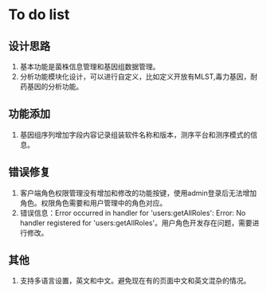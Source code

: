 # To do list

## 设计思路

1. 基本功能是菌株信息管理和基因组数据管理。
2. 分析功能模块化设计，可以进行自定义，比如定义开放有MLST,毒力基因，耐药基因的分析功能。

## 功能添加

1. 基因组序列增加字段内容记录组装软件名称和版本，测序平台和测序模式的信息。

## 错误修复

1. 客户端角色权限管理没有增加和修改的功能按键，使用admin登录后无法增加角色。权限角色需要和用户管理中的角色对应。
2. 错误信息：Error occurred in handler for 'users:getAllRoles': Error: No handler registered for 'users:getAllRoles'。用户角色开发存在问题，需要进行修改。

## 其他

1. 支持多语言设置，英文和中文。避免现在有的页面中文和英文混杂的情况。
